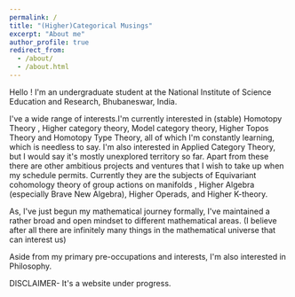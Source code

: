 ```yaml
---
permalink: /
title: "(Higher)Categorical Musings"
excerpt: "About me"
author_profile: true
redirect_from: 
  - /about/
  - /about.html
---
```

Hello ! I'm an undergraduate student at the National Institute of Science Education and Research, Bhubaneswar, India.

I've a wide range of interests.I'm currently interested in (stable) Homotopy Theory , Higher category theory, Model category theory, Higher Topos Theory and Homotopy Type Theory, all of which I'm constantly learning, which is needless to say. I'm also interested in Applied Category Theory, but I would say it's mostly unexplored territory so far.
Apart from these there are other ambitious projects and ventures that I wish to take up when my schedule permits. Currently they are the subjects of Equivariant cohomology theory of group actions on  manifolds , Higher Algebra (especially Brave New Algebra), Higher Operads, and Higher K-theory.


As, I've just begun my mathematical journey formally, I've maintained a rather broad and open mindset to different mathematical areas. (I believe after all there are infinitely many things in the mathematical universe that can interest us) 

Aside from my primary pre-occupations and interests, I'm also interested in Philosophy.

DISCLAIMER- It's a website under progress.
